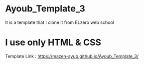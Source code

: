 # Ayoub_Template_3

It is a template that I clone it from ELzero web school 
# I use only HTML & CSS 

Template Link : 
https://mazen-ayub.github.io/Ayoub_Template_3/

